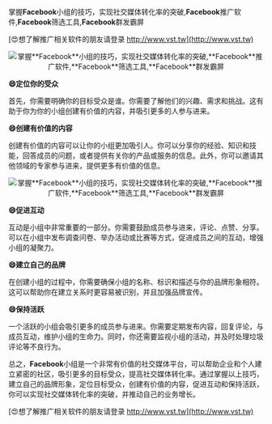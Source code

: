 掌握**Facebook**小组的技巧，实现社交媒体转化率的突破,**Facebook**推广软件,**Facebook**筛选工具,**Facebook**群发霸屏

[😍想了解推广相关软件的朋友请登录 http://www.vst.tw](http://www.vst.tw)

 <center><img src="https://vst.tw/MP4/tuiguang/png/8.png" alt="掌握**Facebook**小组的技巧，实现社交媒体转化率的突破,**Facebook**推广软件,**Facebook**筛选工具,**Facebook**群发霸屏"></center>

**😄定位你的受众**

首先，你需要明确你的目标受众是谁。你需要了解他们的兴趣、需求和挑战。这有助于你为你的小组创建有价值的内容，并吸引更多的人参与进来。

**😄创建有价值的内容**

创建有价值的内容可以让你的小组更加吸引人。你可以分享你的经验、知识和技能，回答成员的问题，或者提供有关你的产品或服务的信息。此外，你可以邀请其他领域的专家参与进来，提供更多有价值的信息。

 <center><img src="https://vst.tw/MP4/tuiguang/png/3.png" alt="掌握**Facebook**小组的技巧，实现社交媒体转化率的突破,**Facebook**推广软件,**Facebook**筛选工具,**Facebook**群发霸屏"></center>

**😄促进互动**

互动是小组中非常重要的一部分。你需要鼓励成员参与进来，评论、点赞、分享。可以在小组中发布调查问卷、举办活动或比赛等方式，促进成员之间的互动，增强小组的凝聚力。

**😄建立自己的品牌**

在创建小组的过程中，你需要确保小组的名称、标识和描述与你的品牌形象相符。这可以帮助你在建立关系时更容易被识别，并且加强品牌宣传。

**😄保持活跃**

一个活跃的小组会吸引更多的成员参与进来。你需要定期发布内容，回复评论，与成员互动，维护小组的生命力。同时，你还需要监视小组的活动，并及时处理垃圾评论等不良行为。

总之，**Facebook**小组是一个非常有价值的社交媒体平台，可以帮助企业和个人建立紧密的社区，吸引更多的目标受众，提高社交媒体转化率。通过掌握以上技巧，建立自己的品牌形象，定位目标受众，创建有价值的内容，促进互动和保持活跃，你可以实现社交媒体转化率的突破，并推动自己的业务增长。

[😍想了解推广相关软件的朋友请登录 http://www.vst.tw](http://www.vst.tw)



